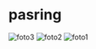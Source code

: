 # pasring
![foto3](https://user-images.githubusercontent.com/70856403/99232587-afe6bc00-2824-11eb-9cc5-aa9572453919.jpg)
![foto2](https://user-images.githubusercontent.com/70856403/99232591-b1b07f80-2824-11eb-9633-7e9c60077657.jpg)
![foto1](https://user-images.githubusercontent.com/70856403/99232593-b2491600-2824-11eb-89f9-2a841893cf31.jpg)
